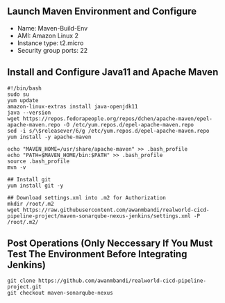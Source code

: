 ## Launch Maven Environment and Configure
- Name: Maven-Build-Env
- AMI: Amazon Linux 2
- Instance type: t2.micro
- Security group ports: 22

## Install and Configure Java11 and Apache Maven
```
#!/bin/bash
sudo su
yum update
amazon-linux-extras install java-openjdk11
java --version
wget https://repos.fedorapeople.org/repos/dchen/apache-maven/epel-apache-maven.repo -O /etc/yum.repos.d/epel-apache-maven.repo
sed -i s/\$releasever/6/g /etc/yum.repos.d/epel-apache-maven.repo
yum install -y apache-maven

echo "MAVEN_HOME=/usr/share/apache-maven" >> .bash_profile
echo "PATH=$MAVEN_HOME/bin:$PATH" >> .bash_profile
source .bash_profile
mvn -v

## Install git
yum install git -y

## Download settings.xml into .m2 for Authorization
mkdir /root/.m2
wget https://raw.githubusercontent.com/awanmbandi/realworld-cicd-pipeline-project/maven-sonarqube-nexus-jenkins/settings.xml -P /root/.m2/
```

## Post Operations (Only Neccessary If You Must Test The Environment Before Integrating Jenkins)
```
git clone https://github.com/awanmbandi/realworld-cicd-pipeline-project.git
git checkout maven-sonarqube-nexus
```
